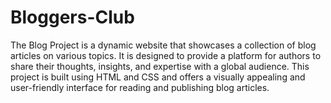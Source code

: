 # Bloggers-Club
The Blog Project is a dynamic website that showcases a collection of blog articles on various topics. It is designed to provide a platform for authors to share their thoughts, insights, and expertise with a global audience. This project is built using HTML and CSS and offers a visually appealing and user-friendly interface for reading and publishing blog articles.
